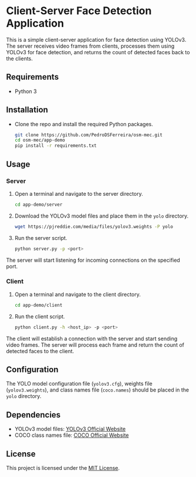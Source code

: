 # Client-Server Face Detection Application

This is a simple client-server application for face detection using YOLOv3. The server receives video frames from clients, processes them using YOLOv3 for face detection, and returns the count of detected faces back to the clients.

## Requirements

- Python 3

## Installation

- Clone the repo and install the required Python packages.

    ```bash
    git clone https://github.com/PedroDSFerreira/osm-mec.git
    cd osm-mec/app-demo
    pip install -r requirements.txt
    ```

## Usage

### Server

1. Open a terminal and navigate to the server directory.

    ```bash
    cd app-demo/server
    ```

2. Download the YOLOv3 model files and place them in the `yolo` directory.

    ```bash
    wget https://pjreddie.com/media/files/yolov3.weights -P yolo
    ```

2. Run the server script.

    ```bash
    python server.py -p <port>
    ```

The server will start listening for incoming connections on the specified port.

### Client

1. Open a terminal and navigate to the client directory.

    ```bash
    cd app-demo/client
    ```

2. Run the client script.

    ```bash
    python client.py -h <host_ip> -p <port>
    ```

The client will establish a connection with the server and start sending video frames. The server will process each frame and return the count of detected faces to the client.

## Configuration

The YOLO model configuration file (`yolov3.cfg`), weights file (`yolov3.weights`), and class names file (`coco.names`) should be placed in the `yolo` directory.

## Dependencies

- YOLOv3 model files: [YOLOv3 Official Website](https://pjreddie.com/darknet/yolo/)
- COCO class names file: [COCO Official Website](https://cocodataset.org/#home)

## License

This project is licensed under the [MIT License](LICENSE).
